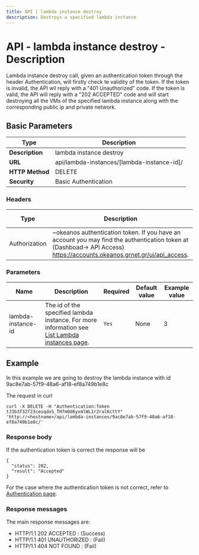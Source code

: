```yaml
---
title: API | lambda instance destroy
description: Destroys a specified lambda instance
---
```


# API - lambda instance destroy - Description

Lambda instance destroy call, given an authentication token through the header Authentication,
will firstly check te validity of the token. If the token is invalid, the API wil reply with
a "401 Unauthorized" code. If the token is valid, the API will reply with a "202 ACCEPTED" code
and will start destroying all the VMs of the specified lambda instance along with the corresponding
public ip and private network.

## Basic Parameters

|Type            | Description
|----------------|--------------------------
| **Description** | lambda instance destroy
| **URL**         | api/lambda-instances/[lambda-instance-id]/
| **HTTP Method** | DELETE
| **Security**    | Basic Authentication


### Headers

Type | Description | Required | Default value | Example value
------|-------------|----------|---------------|---------------
Authorization | ~okeanos authentication token. If you have an account you may find the authentication token at (Dashboad-> API Access) https://accounts.okeanos.grnet.gr/ui/api_access. | `Yes` | None | Token tJ3b3f32f23ceuqdoS_..


### Parameters

Name | Description | Required | Default value | Example value
------|-------------|----------|---------------|---------------
lambda-instance-id  | The id of the specified lambda instance. For more information see [List Lambda instances page](LambdaInstanceList.md). |`Yes` |None| 3


## Example

In this example we are going to destroy the lambda instance with id 9ac8e7ab-57f9-48a6-af18-ef8a749b1e8c

The request in curl

```
curl -X DELETE -H "Authentication:Token tJ3b3f32f23ceuqdoS_TH7m0d6yxmlWL1r2ralKcttY" 'http://<hostname>/api/lambda-instances/9ac8e7ab-57f9-48a6-af18-ef8a749b1e8c/'
```


### Response body

If the authentication token is correct the response will be

```
{
  "status": 202,
  "result": "Accepted"
}
```

For the case where the authentication token is not correct, refer to [Authentication page](Authentication.md).

### Response messages

The main response messages are:

- HTTP/1.1 202 ACCEPTED : (Success)
- HTTP/1.1 401 UNAUTHORIZED : (Fail)
- HTTP/1.1 404 NOT FOUND : (Fail)

